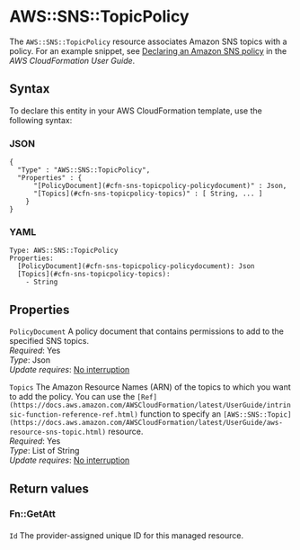 # AWS::SNS::TopicPolicy<a name="aws-resource-sns-topicpolicy"></a>

The `AWS::SNS::TopicPolicy` resource associates Amazon SNS topics with a policy\. For an example snippet, see [Declaring an Amazon SNS policy](https://docs.aws.amazon.com/AWSCloudFormation/latest/UserGuide/quickref-iam.html#scenario-sns-policy) in the *AWS CloudFormation User Guide*\.

## Syntax<a name="aws-resource-sns-topicpolicy-syntax"></a>

To declare this entity in your AWS CloudFormation template, use the following syntax:

### JSON<a name="aws-resource-sns-topicpolicy-syntax.json"></a>

```
{
  "Type" : "AWS::SNS::TopicPolicy",
  "Properties" : {
      "[PolicyDocument](#cfn-sns-topicpolicy-policydocument)" : Json,
      "[Topics](#cfn-sns-topicpolicy-topics)" : [ String, ... ]
    }
}
```

### YAML<a name="aws-resource-sns-topicpolicy-syntax.yaml"></a>

```
Type: AWS::SNS::TopicPolicy
Properties: 
  [PolicyDocument](#cfn-sns-topicpolicy-policydocument): Json
  [Topics](#cfn-sns-topicpolicy-topics): 
    - String
```

## Properties<a name="aws-resource-sns-topicpolicy-properties"></a>

`PolicyDocument`  <a name="cfn-sns-topicpolicy-policydocument"></a>
A policy document that contains permissions to add to the specified SNS topics\.  
*Required*: Yes  
*Type*: Json  
*Update requires*: [No interruption](https://docs.aws.amazon.com/AWSCloudFormation/latest/UserGuide/using-cfn-updating-stacks-update-behaviors.html#update-no-interrupt)

`Topics`  <a name="cfn-sns-topicpolicy-topics"></a>
The Amazon Resource Names \(ARN\) of the topics to which you want to add the policy\. You can use the ` [Ref](https://docs.aws.amazon.com/AWSCloudFormation/latest/UserGuide/intrinsic-function-reference-ref.html) ` function to specify an ` [AWS::SNS::Topic](https://docs.aws.amazon.com/AWSCloudFormation/latest/UserGuide/aws-resource-sns-topic.html) ` resource\.  
*Required*: Yes  
*Type*: List of String  
*Update requires*: [No interruption](https://docs.aws.amazon.com/AWSCloudFormation/latest/UserGuide/using-cfn-updating-stacks-update-behaviors.html#update-no-interrupt)

## Return values<a name="aws-resource-sns-topicpolicy-return-values"></a>

### Fn::GetAtt<a name="aws-resource-sns-topicpolicy-return-values-fn--getatt"></a>

#### <a name="aws-resource-sns-topicpolicy-return-values-fn--getatt-fn--getatt"></a>

`Id`  <a name="Id-fn::getatt"></a>
The provider\-assigned unique ID for this managed resource\.